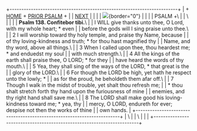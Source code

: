 +-----------------------------------------------------------------------+
| \+ [HOME](../index.html) + [PRIOR PSALM](Ps137.html) +                |
| [NEXT](Ps139.html)                                                    |
|                                                                       |
| ![](http://stats.superstats.com/b/ss/DAVIDMCMANNES/1){border="0"}     |
|                                                                       |
| PSALM +\                                                              |
| \                                                                     |
|                                                                       |
| **Psalm 138. Confitebor tibi.**\                                      |
| I WILL give thanks unto thee, O Lord, with my whole heart; \* even    |
| before the gods will I sing praise unto thee.\                        |
| 2 I will worship toward thy holy temple, and praise thy Name, because |
| of thy loving-kindness and truth; \* for thou hast magnified thy      |
| Name, and thy word, above all things.\                                |
| 3 When I called upon thee, thou heardest me; \* and enduedst my soul  |
| with much strength.\                                                  |
| 4 All the kings of the earth shall praise thee, O LORD; \* for they   |
| have heard the words of thy mouth.\                                   |
| 5 Yea, they shall sing of the ways of the LORD, \* that great is the  |
| glory of the LORD.\                                                   |
| 6 For though the LORD be high, yet hath he respect unto the lowly; \* |
| as for the proud, he beholdeth them afar off.\                        |
| 7 Though I walk in the midst of trouble, yet shalt thou refresh me;   |
| \* thou shalt stretch forth thy hand upon the furiousness of mine     |
| enemies, and thy right hand shall save me.\                           |
| 8 The LORD shall make good his loving-kindness toward me; \* yea, thy |
| mercy, O LORD, endureth for ever; despise not then the works of thine |
| own hands.                                                            |
+-----------------------------------------------------------------------+
| \                                                                     |
| \                                                                     |
| [](http://www.episcopalnet.org/DBS/DOR.html)                          |
+-----------------------------------------------------------------------+
